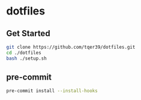 # dotfiles

## Get Started

```bash
git clone https://github.com/tqer39/dotfiles.git
cd ./dotfiles
bash ./setup.sh
```

## pre-commit

```bash
pre-commit install --install-hooks
```
